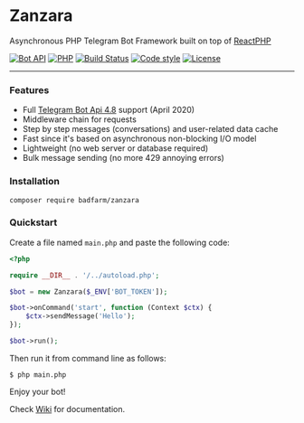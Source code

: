 # Zanzara
Asynchronous PHP Telegram Bot Framework built on top of [ReactPHP](https://reactphp.org/)

[![Bot API](https://img.shields.io/badge/Bot%20API-4.8%20(April%202020)-blue)](https://core.telegram.org/bots/api)
[![PHP](https://img.shields.io/badge/PHP-%3E%3D7.1-blue)](https://www.php.net/)
[![Build Status](https://travis-ci.org/badfarm/zanzara.svg?branch=develop)](https://travis-ci.org/badfarm/zanzara)
[![Code style](https://img.shields.io/badge/code%20style-standard-green)](https://www.php-fig.org/psr/psr-2/)
[![License](https://img.shields.io/badge/license-MIT-green)](https://github.com/badfarm/zanzara/blob/develop/LICENSE.md)

---

### Features
* Full [Telegram Bot Api 4.8](https://core.telegram.org/bots/api) support (April 2020)
* Middleware chain for requests
* Step by step messages (conversations) and user-related data cache
* Fast since it's based on asynchronous non-blocking I/O model
* Lightweight (no web server or database required)
* Bulk message sending (no more 429 annoying errors)

### Installation
```
composer require badfarm/zanzara
```
    
### Quickstart

Create a file named ```main.php``` and paste the following code:

```php
<?php

require __DIR__ . '/../autoload.php';

$bot = new Zanzara($_ENV['BOT_TOKEN']);

$bot->onCommand('start', function (Context $ctx) {
    $ctx->sendMessage('Hello');
});

$bot->run();
```

Then run it from command line as follows:

    $ php main.php

Enjoy your bot!

Check [Wiki](https://github.com/badfarm/zanzara/wiki) for documentation.
